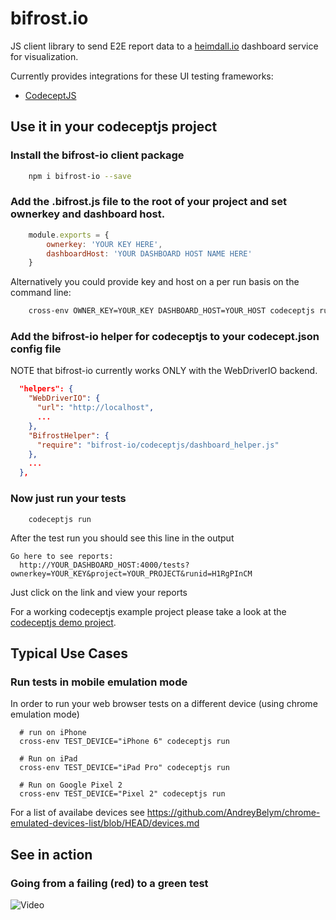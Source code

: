 bifrost.io
====================

JS client library to send E2E report data to a [heimdall.io](https://github.com/hubidu/e2e-reporter-backend) dashboard service for visualization.

Currently provides integrations for these UI testing frameworks:

- [CodeceptJS](https://github.com/Codeception/CodeceptJS)



## Use it in your codeceptjs project

### Install the bifrost-io client package

```bash
    npm i bifrost-io --save
```

### Add the .bifrost.js file to the root of your project and set ownerkey and dashboard host.

```js
    module.exports = {
        ownerkey: 'YOUR KEY HERE', 
        dashboardHost: 'YOUR DASHBOARD HOST NAME HERE'
    }
```

Alternatively you could provide key and host on a per run basis on the command line:

```bash
    cross-env OWNER_KEY=YOUR_KEY DASHBOARD_HOST=YOUR_HOST codeceptjs run
```

### Add the bifrost-io helper for codeceptjs to your codecept.json config file

NOTE that bifrost-io currently works ONLY with the WebDriverIO backend.

```json
  "helpers": {
    "WebDriverIO": {
      "url": "http://localhost",
      ...
    },
    "BifrostHelper": {
      "require": "bifrost-io/codeceptjs/dashboard_helper.js"
    },
    ...
  },
```

### Now just run your tests

```
    codeceptjs run
```

After the test run you should see this line in the output

```
Go here to see reports:
  http://YOUR_DASHBOARD_HOST:4000/tests?ownerkey=YOUR_KEY&project=YOUR_PROJECT&runid=H1RgPInCM
```

Just click on the link and view your reports

For a working codeceptjs example project please take a look at the [codeceptjs demo project](./examples/codeceptjs).

## Typical Use Cases

### Run tests in mobile emulation mode

In order to run your web browser tests on a different device (using chrome emulation mode)

```
  # run on iPhone
  cross-env TEST_DEVICE="iPhone 6" codeceptjs run 

  # Run on iPad
  cross-env TEST_DEVICE="iPad Pro" codeceptjs run 

  # Run on Google Pixel 2
  cross-env TEST_DEVICE="Pixel 2" codeceptjs run 
```

For a list of availabe devices see https://github.com/AndreyBelym/chrome-emulated-devices-list/blob/HEAD/devices.md

## See in action

### Going from a failing (red) to a green test

![Video](./doc/going-from-red-to-green-test.gif)

